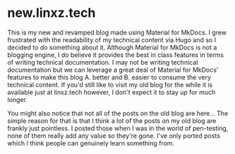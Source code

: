 # new.linxz.tech

This is my new and revamped blog made using Material for MkDocs. I grew frustrated with the readability of my technical content via Hugo and so I decided to do something about it. Although Material for MkDocs is not a blogging engine, I do believe it provides the best in class features in terms of writing technical documentation. I may not be writing technical documentation but we can leverage a great deal of Material for MkDocs' features to make this blog A. better and B. easier to consume the very technical content. If you'd still like to visit my old blog for the while it is available just at linxz.tech however, I don't expect it to stay up for much longer. 

You might also notice that not all of the posts on the old blog are here... The simple reason for that is that I think a lot of the posts on my old blog are frankly just pointless. I posted those when I was in the world of pen-testing, none of them really add any value so they're gone. I've only ported posts which I think people can genuinely learn something from.
